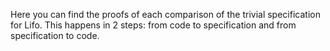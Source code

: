 Here you can find the proofs of each comparison of the trivial specification for Lifo.
This happens in 2 steps: from code to specification and from specification to code.
